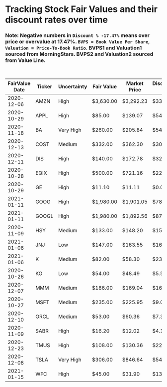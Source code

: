 # Tracking Stock Fair Values and their discount rates over time

### Note: Negative numbers in `Discount % -17.47%` means over price or overvalue at 17.47%. `BVPS = Book Value Per Share`, `Valuation = Price-To-Book Ratio`. BVPS1 and Valuation1 sourced from MorningStars. BVPS2 and Valuation2 sourced from Value Line.

<br>

| FairValue Date | Ticker | Uncertainty | Fair Value | Market Price | Discount $ | Discount % | BVPS1  | Valuation1 | BVPS2  | Valuation2 | Update    | Days |
|----------------|--------|-------------|------------|--------------|------------|------------|--------|------------|--------|------------|-----------|------|
| 2020-12-06     | AMZN   | High        | $3,630.00  | $3,292.23    | $337.77    | 9.30%      | 164.97 | 19.96      | 168.15 | 19.58      | 1/23/2021 | 48   |
| 2020-10-29     | APPL   | High        | $85.00     | $139.07      | $54.07     | -63.61%    | 3.88   | 35.84      | 5.05   | 27.54      | 1/23/2021 | 86   |
| 2020-11-18     | BA     | Very High   | $260.00    | $205.84      | $54.16     | 20.83%     | -20.94 | -9.83      | -23.00 | -8.95      | 1/23/2021 | 66   |
| 2020-12-13     | COST   | Medium      | $332.00    | $362.30      | $30.30     | -9.13%     | 33.55  | 10.80      | 41.75  | 8.68       | 1/23/2021 | 41   |
| 2020-12-11     | DIS    | High        | $140.00    | $172.78      | $32.78     | -23.41%    | 46.07  | 3.75       | 52.50  | 3.29       | 1/23/2021 | 43   |
| 2020-10-28     | EQIX   | High        | $500.00    | $721.16      | $221.16    | -44.23%    | 118.47 | 6.09       | 124.30 | 5.80       | 1/23/2021 | 87   |
| 2020-10-29     | GE     | High        | $11.10     | $11.11       | $0.01      | -0.09%     | 3.80   | 2.92       | 4.00   | 2.78       | 1/23/2021 | 86   |
| 2021-01-11     | GOOG   | High        | $1,980.00  | $1,901.05    | $78.95     | 3.99%      | 314.77 | 6.04       | 336.05 | 5.66       | 1/23/2021 | 12   |
| 2021-01-11     | GOOGL  | High        | $1,980.00  | $1,892.56    | $87.44     | 4.42%      | 314.77 | 6.01       | 336.05 | 5.63       | 1/23/2021 | 12   |
| 2020-11-09     | HSY    | Medium      | $133.00    | $148.20      | $15.20     | -11.43%    | 9.93   | 14.92      | 10.85  | 13.66      | 1/23/2021 | 75   |
| 2021-01-06     | JNJ    | Low         | $147.00    | $163.55      | $16.55     | -11.26%    | 24.49  | 6.68       | 25.85  | 6.33       | 1/23/2021 | 17   |
| 2021-01-06     | K      | Medium      | $82.00     | $58.30       | $23.70     | 28.90%     | 8.86   | 6.58       | 9.85   | 5.92       | 1/23/2021 | 17   |
| 2020-10-26     | KO     | Low         | $54.00     | $48.49       | $5.51      | 10.20%     | 4.33   | 11.20      | 4.75   | 10.21      | 1/23/2021 | 89   |
| 2020-12-07     | MMM    | Medium      | $186.00    | $169.04      | $16.96     | 9.12%      | 20.60  | 8.21       | 19.75  | 8.56       | 1/23/2021 | 47   |
| 2020-10-27     | MSFT   | Medium      | $235.00    | $225.95      | $9.05      | 3.85%      | 16.32  | 13.84      | 18.70  | 12.08      | 1/23/2021 | 88   |
| 2020-12-10     | ORCL   | Medium      | $53.00     | $60.36       | $7.36      | -13.89%    | 2.69   | 22.44      | 3.45   | 17.50      | 1/23/2021 | 44   |
| 2020-11-09     | SABR   | High        | $16.20     | $12.02       | $4.18      | 25.80%     | 1.99   | 6.04       | 1.95   | 6.16       | 1/23/2021 | 75   |
| 2020-12-23     | TMUS   | High        | $108.00    | $130.36      | $22.36     | -20.70%    | 51.96  | 2.51       | 53.25  | 2.45       | 1/23/2021 | 31   |
| 2020-12-08     | TSLA   | Very High   | $306.00    | $846.64      | $540.64    | -176.68%   | 16.91  | 50.07      | 17.35  | 48.80      | 1/23/2021 | 46   |
| 2021-01-15     | WFC    | High        | $45.00     | $31.90       | $13.10     | 29.11%     | 39.52  | 0.81       | 39.15  | 0.81       | 1/23/2021 | 8    |
